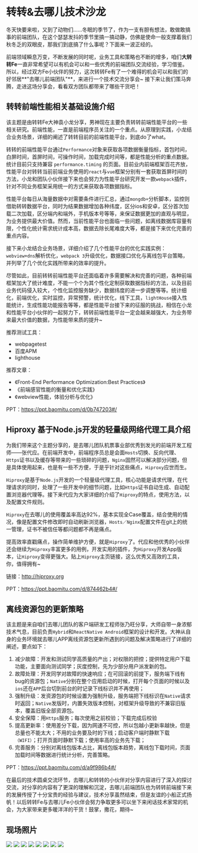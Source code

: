 # 转转&去哪儿技术沙龙

冬天快要来啦，又到了动物们......冬眠的季节了，作为一支有胆有想法，敢做敢搞事的前端团队，在这个瑟瑟发抖的季节里搞一搞动静，仿佛是使命一般支撑着我们秋冬乏的双眼皮，那我们到底搞了什么事呢？下面来一波正经的。

前端领域瞬息万变，不断发展的同时呢，业务工具和策略也不断的增多，咱们**大转转Fe**一直非常希望可以有机会可以和一些优秀的前端团队交流经验，学习借鉴。所以，经过双方Fe小伙伴的努力，这次转转Fe有了一个难得的机会可以和我们的好邻居**"去哪儿前端团队"**，来进行一个技术交流分享会~ 接下来让我们策马奔腾，走进这场分享会，看看双方团队都带来了哪些干货吧！

## 转转前端性能相关基础设施介绍

该主题是由转转Fe大神袁小龙分享，男神现在主要负责转转前端性能平台的一些相关研究。前端性能，一直是前端程序员关注的一个重点。从原理到实践，小龙结合业务场景，详细的阐述了转转目前的前端性能平台，到底do了what。

转转的前端性能平台通过`Performance`对象来获取各项数据衡量指标，首包时间，白屏时间，首屏时间，可操作时间，加载完成时间等，都是性能分析的重点数据。统计目前只支持兼容 `performance.timing` 的页面。目前业内前端框架百花齐放，性能平台对转转当前前端业务使用的`react`与`vue`框架分别有一套获取首屏时间的方法，小龙和团队小伙伴接下来也会努力为性能平台研究开发一款`webpack`插件，针对不同业务框架采用统一的方式来获取各项数据指标。

性能平台每日从海量数据中对需要条件进行汇总，通过`mongdb+`分析脚本，监控则借助转转数据平台，同时为结果数据增加各种纬度，区分ios和安卓，区分首次加载二次加载，区分端内和端外，手机版本号等等，来保证数据更加的直观与明显，为业务提供最大价值。然而，当前性能平台也面临一些问题，如离线数据库容量有限，个性化统计需求统计成本高，数据去除长尾难度大等，都是接下来优化完善的重点内容。

接下来小龙结合业务场景，详细介绍了几个性能平台的优化实践实例：`webview+dns`解析优化，`webpack 3`升级优化，数据接口优化与离线包平台策略，并列举了几个优化实践所带来的效率的提升。

尽管如此，目前转转前端性能平台还面临着许多需要解决和完善的问题，各种前端框架加大了统计难度，不能一个个为其个性化定制获取数据指标的方法，以及目前业务代码侵入较大，个性化监控服务缺少，数据纬度的进一步调整等等。统计细化，前端优化，实时监控，异常预警，统计优化，线下工具，`lightHouse`接入性能统计，生成性能功能报告等等，都是性能平台接下来的征服的挑战，相信在小龙和性能平台小伙伴的一起努力下，转转前端性能平台一定会越来越强大，为业务带来最大价值的数据，为性能带来质的提升~

推荐测试工具：

  - webpagetest
  - 百度APM
  - lighthouse
  
推荐文章：

  - 《Front-End Performance Optimization:Best Practices》
  - 《前端感官性能的衡量和优化实践》
  - 《webview性能，体验分析与优化》
  
PPT：https://ppt.baomitu.com/d/0b747203#/
  
## Hiproxy 基于Node.js开发的轻量级网络代理工具介绍

为我们带来这个主题分享的，是去哪儿团队机票事业部优秀到发光的前端开发工程师——张代应。在前端开发中，前端程序员总是会面`Hosts`切换、反向代理、`Https`证书以及缓存等带来的一些琐碎的问题，`Nginx`固然可以解决部分问题，但是具体使用起来，也是有一些不方便，于是乎针对这些痛点，`Hiproxy`应世而生。  

`Hiproxy`是基于`Node.js`开发的一个轻量级代理工具，核心功能是请求代理，在代理请求的同时，处理了一些开发中的细节问题，比如`Https`证书自动生成、自动配置浏览器代理等。接下来代应为大家详细的介绍了`Hiproxy`的特点，使用方法，以及配置文件规则。

`Hiproxy`在去哪儿的使用覆盖率高达92%，基本实现全Case覆盖，结合使用的情况，像是配置文件修改即时自动刷新浏览器，`Hosts／Nginx`配置文件在git上的统一管理，证书不被信任等都问题都不再是痛点。

提高效率直戳痛点，操作简单维护方便，就是`Hiproxy`了。代应和他优秀的小伙伴还会继续为`Hiproxy`丰富更多的用例，开发实用的插件，为`Hiproxy`开发App版本，让`Hiproxy`变得更强大。贴上`Hiproxy`主页链接，这么优秀又高效的工具，你，值得拥有~

链接：http://hiproxy.org

PPT：https://ppt.baomitu.com/d/874462b4#/

## 离线资源包的更新策略

该主题是来自咱们去哪儿团队的客户端研发工程师张乃旺分享，大师自带一身浓郁技术气息，目前负责`Hybrid`和`ReactNative Android`框架的设计和开发。大神从自身的业务环境就去哪儿APP离线资源包更新所遇到的问题及解决策略进行了详细的阐述，要点如下：

1. 减少故障：开发和测试同学高质量的产出；对权限的把控；提供特定用户下载功能，主要面向测试同学；灰度控制，先为少部分用户派发新的包。
2. 故障处理：开发同学对故障的快速响应；在可回滚的前提下，服务端下线有bug的资源包；`Native`分别在整个应用启动的时候，打开每个页面的时候以及`ios`还在`APP`后台切到前台的时记录下线标识并不再使用；
3. 强制升级：发资源包的时候设置为强制升级，服务端把下线标识在`Native`请求时返回；`Native`发版时，内置失效版本控制，对框架升级导致的不兼容旧版本，覆盖旧版全部资源包。
4. 安全保障：用`Https`服务；每次使用之前校验；下载完成后校验
5. 提高更新率：使用差分下载，因为网速不可控，所以包越小更新率越快，但是总量也不能太大；不用的业务要及时的下线；启动客户端时静默下载`（WIFI）`；打开页面时静默下载；使用率高的业务先下载；
6. 完善服务：分别对离线包版本占比，离线包版本趋势，离线包下载时间，页面加载时间等数据进行统计分析，完善策略。

PPT：https://ppt.baomitu.com/d/a9f986b4#/

在最后的技术圆桌交流环节，去哪儿和转转的小伙伴对分享内容进行了深入的探讨交流，对分享的内容有了更深的理解和沉淀，去哪儿前端团队也为转转前端接下来的发展传授了十分宝贵的经验与建议，技术分享虽然结束，但是友谊的小船正式扬帆！以后转转Fe与去哪儿Fe小伙伴会努力争取更多可以坐下来闲话技术家常的机会，为大家带来更多暖洋洋的干货！鼓掌，撒花，期待~

## 现场照片

![](./1.jpg)
![](./2.jpg)
![](./3.jpg)
![](./4.jpg)
![](./5.jpg)
![](./6.jpg)
![](./7.jpg)
![](./8.jpg)
